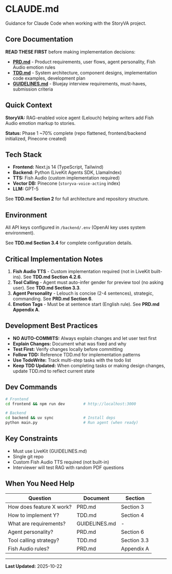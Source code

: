 # CLAUDE.md

Guidance for Claude Code when working with the StoryVA project.

## Core Documentation

**READ THESE FIRST** before making implementation decisions:

- **[PRD.md](./PRD.md)** - Product requirements, user flows, agent personality, Fish Audio emotion rules
- **[TDD.md](./TDD.md)** - System architecture, component designs, implementation code examples, development plan
- **[GUIDELINES.md](./GUIDELINES.md)** - Bluejay interview requirements, must-haves, submission criteria

## Quick Context

**StoryVA:** RAG-enabled voice agent (Lelouch) helping writers add Fish Audio emotion markup to stories.

**Status:** Phase 1 ~70% complete (repo flattened, frontend/backend initialized, Pinecone created)

## Tech Stack

- **Frontend:** Next.js 14 (TypeScript, Tailwind)
- **Backend:** Python (LiveKit Agents SDK, LlamaIndex)
- **TTS:** Fish Audio (custom implementation required)
- **Vector DB:** Pinecone (`storyva-voice-acting` index)
- **LLM:** GPT-5

See **TDD.md Section 2** for full architecture and repository structure.

## Environment

All API keys configured in `/backend/.env` (OpenAI key uses system environment).

See **TDD.md Section 3.4** for complete configuration details.

## Critical Implementation Notes

1. **Fish Audio TTS** - Custom implementation required (not in LiveKit built-ins). See **TDD.md Section 4.2.6**.
2. **Tool Calling** - Agent must auto-infer gender for preview tool (no asking user). See **TDD.md Section 3.3**.
3. **Agent Personality** - Lelouch is concise (2-4 sentences), strategic, commanding. See **PRD.md Section 6**.
4. **Emotion Tags** - Must be at sentence start (English rule). See **PRD.md Appendix A**.

## Development Best Practices

- **NO AUTO-COMMITS:** Always explain changes and let user test first
- **Explain Changes:** Document what was fixed and why
- **Test First:** Verify changes locally before committing
- **Follow TDD:** Reference TDD.md for implementation patterns
- **Use TodoWrite:** Track multi-step tasks with the todo list
- **Keep TDD Updated:** When completing tasks or making design changes, update TDD.md to reflect current state

## Dev Commands

```bash
# Frontend
cd frontend && npm run dev        # http://localhost:3000

# Backend
cd backend && uv sync             # Install deps
python main.py                    # Run agent (when ready)
```

## Key Constraints

- Must use LiveKit (GUIDELINES.md)
- Single git repo
- Custom Fish Audio TTS required (not built-in)
- Interviewer will test RAG with random PDF questions

## When You Need Help

| Question | Document | Section |
|----------|----------|---------|
| How does feature X work? | PRD.md | Section 3 |
| How to implement Y? | TDD.md | Section 4 |
| What are requirements? | GUIDELINES.md | - |
| Agent personality? | PRD.md | Section 6 |
| Tool calling strategy? | TDD.md | Section 3.3 |
| Fish Audio rules? | PRD.md | Appendix A |

---

**Last Updated:** 2025-10-22
